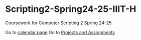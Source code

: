 # Scripting2-Spring24-25-IIIT-H
Coursework for Computer Scripting 2 Spring 24-25


Go to [calendar page](calendar.md)
Go to [Projects and Assignments](Project_assignments.md)
